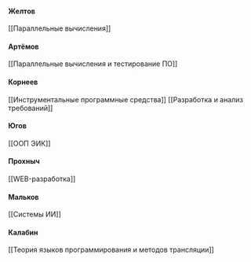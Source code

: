 #### Желтов
[[Параллельные вычисления]]
#### Артёмов
[[Параллельные вычисления и тестирование ПО]]
#### Корнеев
[[Инструментальные программные средства]]
[[Разработка и анализ требований]]
#### Югов
[[ООП ЭИК]]
#### Прохныч
[[WEB-разработка]]
#### Мальков
[[Системы ИИ]]
#### Калабин
[[Теория языков программирования и методов трансляции]]
